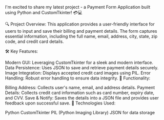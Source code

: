 I'm excited to share my latest project - a Payment Form Application built using Python and CustomTkinter! 💳💻

🔍 Project Overview:
This application provides a user-friendly interface for users to input and save their billing and payment details. The form captures essential information, including the full name, email, address, city, state, zip code, and credit card details.

🛠️ Key Features:

Modern GUI: Leveraging CustomTkinter for a sleek and modern interface.
Data Persistence: Uses JSON to save and retrieve payment details securely.
Image Integration: Displays accepted credit card images using PIL.
Error Handling: Robust error handling to ensure data integrity.
🌟 Functionality:

Billing Address: Collects user's name, email, and address details.
Payment Details: Collects credit card information such as card number, expiry date, and CVV.
Save & Notify: Saves the details into a JSON file and provides user feedback upon successful save.
🔧 Technologies Used:

Python
CustomTkinter
PIL (Python Imaging Library)
JSON for data storage
